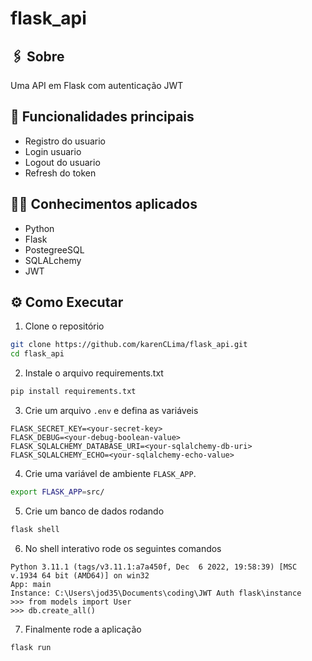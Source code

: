 # flask_api
## :paperclips: Sobre
Uma API em Flask com autenticação JWT

## :pushpin: Funcionalidades principais
- Registro do usuario
- Login usuario
- Logout do usuario
- Refresh do token

## :man_technologist: Conhecimentos aplicados
- Python
- Flask
- PostegreeSQL
- SQLALchemy
- JWT

## ⚙️ Como Executar
1. Clone o repositório
```bash
git clone https://github.com/karenCLima/flask_api.git 
cd flask_api
```

2. Instale o arquivo requirements.txt
```bash
pip install requirements.txt
```

3. Crie um arquivo `.env` e defina as variáveis
```
FLASK_SECRET_KEY=<your-secret-key>
FLASK_DEBUG=<your-debug-boolean-value>
FLASK_SQLALCHEMY_DATABASE_URI=<your-sqlalchemy-db-uri>
FLASK_SQLALCHEMY_ECHO=<your-sqlalchemy-echo-value>
```

4. Crie uma variável de ambiente `FLASK_APP`. 
```bash
export FLASK_APP=src/
```

5. Crie um banco de dados rodando
```bash
flask shell
```

6. No shell interativo rode os seguintes comandos
```
Python 3.11.1 (tags/v3.11.1:a7a450f, Dec  6 2022, 19:58:39) [MSC v.1934 64 bit (AMD64)] on win32
App: main
Instance: C:\Users\jod35\Documents\coding\JWT Auth flask\instance
>>> from models import User
>>> db.create_all()
```

7. Finalmente rode a aplicação
```
flask run
```
